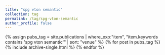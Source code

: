```yaml
---
title: "spg vton semantic"
collection: tag
permalink: /tag/spg-vton-semantic
author_profile: false
---
```

{% assign pubs_tag = site.publications | where_exp:"item", "item.keywords contains 'spg vton semantic'" | sort: "venue" %}
{% for post in pubs_tag %}
  {% include archive-single.html %}
{% endfor %}